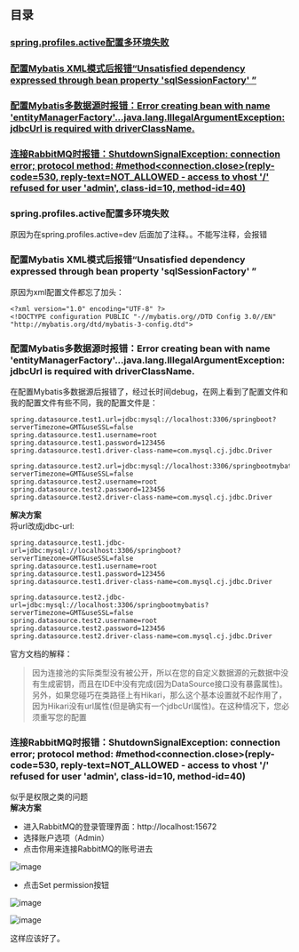 ## 目录
### [spring.profiles.active配置多环境失败](#1)
### [配置Mybatis XML模式后报错“Unsatisfied dependency expressed through bean property 'sqlSessionFactory' ”](#2)
### [配置Mybatis多数据源时报错：Error creating bean with name 'entityManagerFactory'...java.lang.IllegalArgumentException: jdbcUrl is required with driverClassName.](#3)
### [连接RabbitMQ时报错：ShutdownSignalException: connection error; protocol method: #method<connection.close>(reply-code=530, reply-text=NOT_ALLOWED - access to vhost '/' refused for user 'admin', class-id=10, method-id=40)](#4)

### <span id="1">spring.profiles.active配置多环境失败</span>  
原因为在spring.profiles.active=dev 后面加了注释。。不能写注释，会报错  

### <span id="2">配置Mybatis XML模式后报错“Unsatisfied dependency expressed through bean property 'sqlSessionFactory' ”</span>
原因为xml配置文件都忘了加头：
```
<?xml version="1.0" encoding="UTF-8" ?>
<!DOCTYPE configuration PUBLIC "-//mybatis.org//DTD Config 3.0//EN" "http://mybatis.org/dtd/mybatis-3-config.dtd">
```

###  <span id="3">配置Mybatis多数据源时报错：Error creating bean with name 'entityManagerFactory'...java.lang.IllegalArgumentException: jdbcUrl is required with driverClassName.</span>
在配置Mybatis多数据源后报错了，经过长时间debug，在网上看到了配置文件和我的配置文件有些不同，我的配置文件是：
```
spring.datasource.test1.url=jdbc:mysql://localhost:3306/springboot?serverTimezone=GMT&useSSL=false
spring.datasource.test1.username=root
spring.datasource.test1.password=123456
spring.datasource.test1.driver-class-name=com.mysql.cj.jdbc.Driver

spring.datasource.test2.url=jdbc:mysql://localhost:3306/springbootmybatis?serverTimezone=GMT&useSSL=false
spring.datasource.test2.username=root
spring.datasource.test2.password=123456
spring.datasource.test2.driver-class-name=com.mysql.cj.jdbc.Driver
```
**解决方案**  
将url改成jdbc-url:
```
spring.datasource.test1.jdbc-url=jdbc:mysql://localhost:3306/springboot?serverTimezone=GMT&useSSL=false
spring.datasource.test1.username=root
spring.datasource.test1.password=123456
spring.datasource.test1.driver-class-name=com.mysql.cj.jdbc.Driver

spring.datasource.test2.jdbc-url=jdbc:mysql://localhost:3306/springbootmybatis?serverTimezone=GMT&useSSL=false
spring.datasource.test2.username=root
spring.datasource.test2.password=123456
spring.datasource.test2.driver-class-name=com.mysql.cj.jdbc.Driver
```
官方文档的解释：  
> 因为连接池的实际类型没有被公开，所以在您的自定义数据源的元数据中没有生成密钥，而且在IDE中没有完成(因为DataSource接口没有暴露属性)。另外，如果您碰巧在类路径上有Hikari，那么这个基本设置就不起作用了，因为Hikari没有url属性(但是确实有一个jdbcUrl属性)。在这种情况下，您必须重写您的配置

###  <span id="4">连接RabbitMQ时报错：ShutdownSignalException: connection error; protocol method: #method<connection.close>(reply-code=530, reply-text=NOT_ALLOWED - access to vhost '/' refused for user 'admin', class-id=10, method-id=40)</span>
似乎是权限之类的问题  
**解决方案**  
- 进入RabbitMQ的登录管理界面：http://localhost:15672
- 选择账户选项（Admin）
- 点击你用来连接RabbitMQ的账号进去

![image](https://img-blog.csdn.net/20181025142541908?watermark/2/text/aHR0cHM6Ly9ibG9nLmNzZG4ubmV0L2N6Y3pjel8=/font/5a6L5L2T/fontsize/400/fill/I0JBQkFCMA==/dissolve/70)

- 点击Set permission按钮  

![image](https://img-blog.csdn.net/20181025142828339?watermark/2/text/aHR0cHM6Ly9ibG9nLmNzZG4ubmV0L2N6Y3pjel8=/font/5a6L5L2T/fontsize/400/fill/I0JBQkFCMA==/dissolve/70)

![image](https://img-blog.csdn.net/20181025142958354?watermark/2/text/aHR0cHM6Ly9ibG9nLmNzZG4ubmV0L2N6Y3pjel8=/font/5a6L5L2T/fontsize/400/fill/I0JBQkFCMA==/dissolve/70)

这样应该好了。